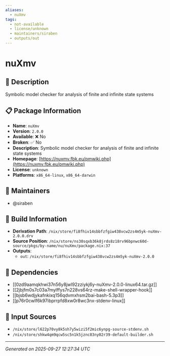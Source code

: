 ```yaml
---
aliases:
  - nuXmv
tags:
  - not-available
  - license/unknown
  - maintainers/siraben
  - outputs/out
---
```


# nuXmv

## 📝 Description

Symbolic model checker for analysis of finite and infinite state systems

## 📋 Package Information

- **Name**: `nuXmv`
- **Version**: `2.0.0`
- **Available**: ❌ No
- **Broken**: ✅ No
- **Description**: Symbolic model checker for analysis of finite and infinite state systems
- **Homepage**: [https://nuxmv.fbk.eu/pmwiki.php](https://nuxmv.fbk.eu/pmwiki.php)
- **License**: `unknown`
- **Platforms**: `x86_64-linux`, `x86_64-darwin`
## 👥 Maintainers

- @siraben


## 🔧 Build Information

- **Derivation Path**: `/nix/store/fi8fhiv14sbbfzfgiw438vcw2zs4m5yk-nuXmv-2.0.0.drv`
- **Source Position**: `/nix/store/ns30sqxb36k8jrds8z18rv96bpnwc60d-source/pkgs/by-name/nu/nuXmv/package.nix:37`
- **Outputs**:
  - `out`:  `/nix/store/fi8fhiv14sbbfzfgiw438vcw2zs4m5yk-nuXmv-2.0.0`

## 🔗 Dependencies

- [[0zd9aamqkhwi37n56y8jwl92zziykj6y-nuXmv-2.0.0-linux64.tar.gz]]
- [[2jbjfm0s7c03a7mylffys7n228vs64rz-make-shell-wrapper-hook]]
- [[bjsb6wdjykafnkixq156qdvmxhsm2bai-bash-5.3p3]]
- [[p76r0cwlf6k97ibprrpfd8xw0r8wc3nx-stdenv-linux]]

## 📁 Input Sources

- `/nix/store/l622p70vy8k5sh7y5wizi5f2mic6ynpg-source-stdenv.sh`
- `/nix/store/shkw4qm9qcw5sc5n1k5jznc83ny02r39-default-builder.sh`

---
*Generated on 2025-09-27 12:27:34 UTC*
